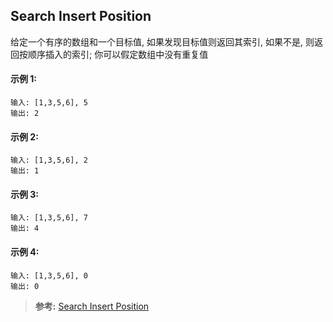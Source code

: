## Search Insert Position
给定一个有序的数组和一个目标值, 如果发现目标值则返回其索引, 如果不是, 则返回按顺序插入的索引; 你可以假定数组中没有重复值

#### 示例 1:
```
输入: [1,3,5,6], 5
输出: 2
```

#### 示例 2:
```
输入: [1,3,5,6], 2
输出: 1
```

#### 示例 3:
```
输入: [1,3,5,6], 7
输出: 4
```

#### 示例 4:
```
输入: [1,3,5,6], 0
输出: 0
```

>**参考:**
[Search Insert Position](https://leetcode.com/articles/search-insert-position/)

